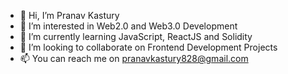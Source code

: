 - 👋 Hi, I’m Pranav Kastury
- 👀 I’m interested in Web2.0 and Web3.0 Development
- 🌱 I’m currently learning JavaScript, ReactJS and Solidity
- 💞️ I’m looking to collaborate on Frontend Development Projects
- 📫 You can reach me on pranavkastury828@gmail.com

